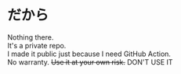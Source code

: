 # だから

Nothing there.  
It's a private repo.  
I made it public just because I need GitHub Action.  
No warranty. ~~Use it at your own risk.~~ DON'T USE IT  